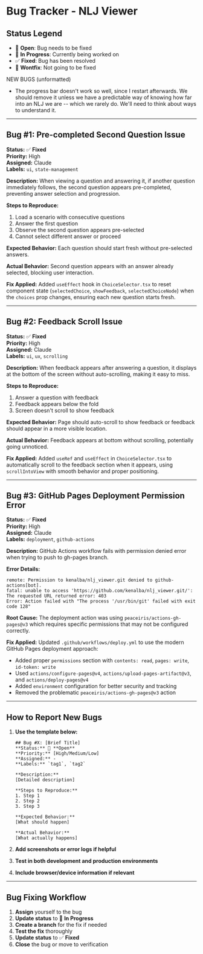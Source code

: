 # Bug Tracker - NLJ Viewer

## Status Legend

- 🐛 **Open**: Bug needs to be fixed
- 🔧 **In Progress**: Currently being worked on
- ✅ **Fixed**: Bug has been resolved
- 🚫 **Wontfix**: Not going to be fixed

NEW BUGS (unformatted)

- The progress bar doesn't work so well, since I restart afterwards. We should remove it unless we have a predictable way of knowing how far into an NLJ we are -- which we rarely do. We'll need to think about ways to understand it.

---

## Bug #1: Pre-completed Second Question Issue

**Status:** ✅ **Fixed**  
**Priority:** High  
**Assigned:** Claude  
**Labels:** `ui`, `state-management`

**Description:**
When viewing a question and answering it, if another question immediately follows, the second question appears pre-completed, preventing answer selection and progression.

**Steps to Reproduce:**

1. Load a scenario with consecutive questions
2. Answer the first question
3. Observe the second question appears pre-selected
4. Cannot select different answer or proceed

**Expected Behavior:**
Each question should start fresh without pre-selected answers.

**Actual Behavior:**
Second question appears with an answer already selected, blocking user interaction.

**Fix Applied:**
Added `useEffect` hook in `ChoiceSelector.tsx` to reset component state (`selectedChoice`, `showFeedback`, `selectedChoiceNode`) when the `choices` prop changes, ensuring each new question starts fresh.

---

## Bug #2: Feedback Scroll Issue

**Status:** ✅ **Fixed**  
**Priority:** High  
**Assigned:** Claude  
**Labels:** `ui`, `ux`, `scrolling`

**Description:**
When feedback appears after answering a question, it displays at the bottom of the screen without auto-scrolling, making it easy to miss.

**Steps to Reproduce:**

1. Answer a question with feedback
2. Feedback appears below the fold
3. Screen doesn't scroll to show feedback

**Expected Behavior:**
Page should auto-scroll to show feedback or feedback should appear in a more visible location.

**Actual Behavior:**
Feedback appears at bottom without scrolling, potentially going unnoticed.

**Fix Applied:**
Added `useRef` and `useEffect` in `ChoiceSelector.tsx` to automatically scroll to the feedback section when it appears, using `scrollIntoView` with smooth behavior and proper positioning.

---

## Bug #3: GitHub Pages Deployment Permission Error

**Status:** ✅ **Fixed**  
**Priority:** High  
**Assigned:** Claude  
**Labels:** `deployment`, `github-actions`

**Description:**
GitHub Actions workflow fails with permission denied error when trying to push to gh-pages branch.

**Error Details:**

```
remote: Permission to kenalba/nlj_viewer.git denied to github-actions[bot].
fatal: unable to access 'https://github.com/kenalba/nlj_viewer.git/': The requested URL returned error: 403
Error: Action failed with "The process '/usr/bin/git' failed with exit code 128"
```

**Root Cause:**
The deployment action was using `peaceiris/actions-gh-pages@v3` which requires specific permissions that may not be configured correctly.

**Fix Applied:**
Updated `.github/workflows/deploy.yml` to use the modern GitHub Pages deployment approach:

- Added proper `permissions` section with `contents: read`, `pages: write`, `id-token: write`
- Used `actions/configure-pages@v4`, `actions/upload-pages-artifact@v3`, and `actions/deploy-pages@v4`
- Added `environment` configuration for better security and tracking
- Removed the problematic `peaceiris/actions-gh-pages@v3` action

---

## How to Report New Bugs

1. **Use the template below:**

   ```
   ## Bug #X: [Brief Title]
   **Status:** 🐛 **Open**
   **Priority:** [High/Medium/Low]
   **Assigned:** -
   **Labels:** `tag1`, `tag2`

   **Description:**
   [Detailed description]

   **Steps to Reproduce:**
   1. Step 1
   2. Step 2
   3. Step 3

   **Expected Behavior:**
   [What should happen]

   **Actual Behavior:**
   [What actually happens]
   ```

2. **Add screenshots or error logs if helpful**
3. **Test in both development and production environments**
4. **Include browser/device information if relevant**

---

## Bug Fixing Workflow

1. **Assign** yourself to the bug
2. **Update status** to 🔧 **In Progress**
3. **Create a branch** for the fix if needed
4. **Test the fix** thoroughly
5. **Update status** to ✅ **Fixed**
6. **Close** the bug or move to verification
